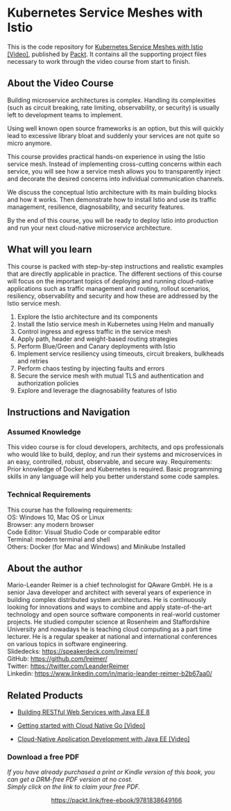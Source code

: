 # Kubernetes Service Meshes with Istio

This is the code repository for [Kubernetes Service Meshes with Istio [Video]](https://www.packtpub.com/in/cloud-networking/kubernetes-service-mesh-with-istio-video), published by [Packt](https://www.packtpub.com/?utm_source=github). It contains all the supporting project files necessary to work through the video course from start to finish.

## About the Video Course

Building microservice architectures is complex. Handling its complexities (such as circuit breaking, rate limiting, observability, or security) is usually left to development teams to implement.

Using well known open source frameworks is an option, but this will quickly lead to excessive library bloat and suddenly your services are not quite so micro anymore.

This course provides practical hands-on experience in using the Istio service mesh. Instead of implementing cross-cutting concerns within each service, you will see how a service mesh allows you to transparently inject and decorate the desired concerns into individual communication channels.

We discuss the conceptual Istio architecture with its main building blocks and how it works. Then demonstrate how to install Istio and use its traffic management, resilience, diagnosability, and security features.

By the end of this course, you will be ready to deploy Istio into production and run your next cloud-native microservice architecture.

## What will you learn

This course is packed with step-by-step instructions and realistic examples that are directly applicable in practice. The different sections of this course will focus on the important topics of deploying and running cloud-native applications such as traffic management and routing, rollout scenarios, resiliency, observability and security and how these are addressed by the Istio service mesh.

1. Explore the Istio architecture and its components
2. Install the Istio service mesh in Kubernetes using Helm and manually
3. Control ingress and egress traffic in the service mesh
4. Apply path, header and weight-based routing strategies
5. Perform Blue/Green and Canary deployments with Istio
6. Implement service resiliency using timeouts, circuit breakers, bulkheads and retries
7. Perform chaos testing by injecting faults and errors
8. Secure the service mesh with mutual TLS and authentication and authorization policies
9. Explore and leverage the diagnosability features of Istio


## Instructions and Navigation
### Assumed Knowledge
This video course is for cloud developers, architects, and ops professionals who would like to build, deploy, and run their systems and microservices in an easy, controlled, robust, observable, and secure way.
Requirements: Prior knowledge of Docker and Kubernetes is required. Basic programming skills in any language will help you better understand some code samples.

### Technical Requirements
This course has the following requirements:<br/>
OS: Windows 10, Mac OS or Linux<br/>
Browser: any modern browser<br/>
Code Editor: Visual Studio Code or comparable editor<br/>
Terminal: modern terminal and shell<br/>
Others: Docker (for Mac and Windows) and Minikube Installed<br/>




## About the author

Mario-Leander Reimer is a chief technologist for QAware GmbH. He is a senior Java developer and architect with several years of experience in building complex distributed system architectures. He is continuously looking for innovations and ways to combine and apply state-of-the-art technology and open source software components in real-world customer projects. He studied computer science at Rosenheim and Staffordshire University and nowadays he is teaching cloud computing as a part time lecturer. He is a regular speaker at national and international conferences on various topics in software engineering.<br/>
Slidedecks: https://speakerdeck.com/lreimer/<br/>
GitHub: https://github.com/lreimer/<br/>
Twitter: https://twitter.com/LeanderReimer<br/>
Linkedin: https://www.linkedin.com/in/mario-leander-reimer-b2b67aa0/<br/>


## Related Products
* [Building RESTful Web Services with Java EE 8](https://www.packtpub.com/in/application-development/building-restful-web-services-java-ee-8)

* [Getting started with Cloud Native Go [Video]](https://www.packtpub.com/in/application-development/getting-started-cloud-native-go)

* [Cloud-Native Application Development with Java EE [Video]](https://www.packtpub.com/in/application-development/cloud-native-application-development-java-ee-video)

### Download a free PDF

 <i>If you have already purchased a print or Kindle version of this book, you can get a DRM-free PDF version at no cost.<br>Simply click on the link to claim your free PDF.</i>
<p align="center"> <a href="https://packt.link/free-ebook/9781838649166">https://packt.link/free-ebook/9781838649166 </a> </p>
